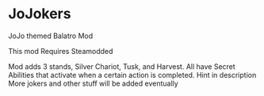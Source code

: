 # JoJokers
 JoJo themed Balatro Mod

This mod Requires Steamodded

Mod adds 3 stands, Silver Chariot, Tusk, and Harvest.
All have Secret Abilities that activate when a certain action is completed. Hint in description
More jokers and other stuff will be added eventually 
